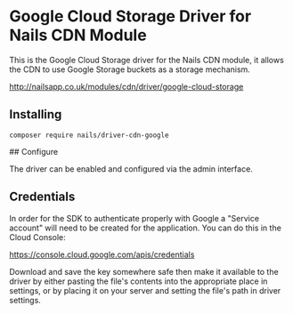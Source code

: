 # Google Cloud Storage Driver for Nails CDN Module

This is the Google Cloud Storage driver for the Nails CDN module, it allows the CDN to use Google Storage buckets as a storage mechanism.

http://nailsapp.co.uk/modules/cdn/driver/google-cloud-storage


## Installing

    composer require nails/driver-cdn-google
    
    
## Configure

The driver can be enabled and configured via the admin interface.


## Credentials

In order for the SDK to authenticate properly with Google a "Service account" will need to be created for the application. You can do this in the Cloud Console:

https://console.cloud.google.com/apis/credentials

Download and save the key somewhere safe then make it available to the driver by either pasting the file's contents into the appropriate place in settings, or by placing it on your server and setting the file's path in driver settings.

